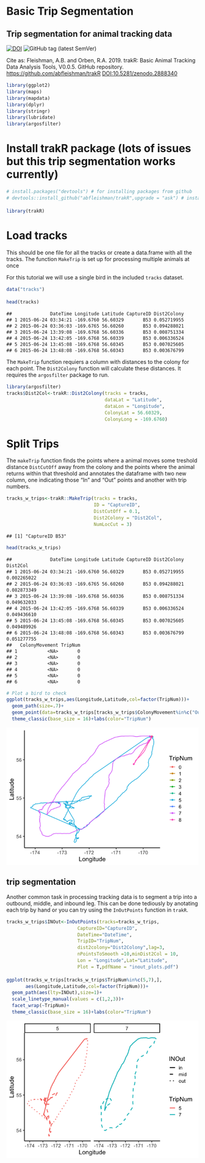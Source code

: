 Basic Trip Segmentation
================

## Trip segmentation for animal tracking data

[![DOI](https://zenodo.org/badge/DOI/10.5281/zenodo.2888340.svg)](https://doi.org/10.5281/zenodo.2888340)
![GitHub tag (latest
SemVer)](https://img.shields.io/github/tag/abfleishman/trakR.svg?color=blue&label=Version)

Cite as: Fleishman, A.B. and Orben, R.A. 2019. trakR: Basic Animal
Tracking Data Analysis Tools, V0.0.5. GitHub repository.
<https://github.com/abfleishman/trakR> <DOI:10.5281/zenodo.2888340>

``` r
library(ggplot2)
library(maps)
library(mapdata)
library(dplyr)
library(stringr)
library(lubridate)
library(argosfilter)
```

# Install trakR package (lots of issues but this trip segmentation works currently)

``` r
# install.packages("devtools") # for installing packages from github
# devtools::install_github("abfleishman/trakR",upgrade = "ask") # install my package

library(trakR)
```

# Load tracks

This should be one file for all the tracks or create a data.frame with
all the tracks. The function `MakeTrip` is set up for processing
multiple animals at once

For this tutorial we will use a single bird in the included `tracks`
dataset.

``` r
data("tracks")

head(tracks)
```

    ##              DateTime Longitude Latitude CaptureID Dist2Colony
    ## 1 2015-06-24 03:34:21 -169.6760 56.60329       B53 0.052719955
    ## 2 2015-06-24 03:36:03 -169.6765 56.60260       B53 0.094288021
    ## 3 2015-06-24 13:39:08 -169.6768 56.60336       B53 0.008751334
    ## 4 2015-06-24 13:42:05 -169.6768 56.60339       B53 0.006336524
    ## 5 2015-06-24 13:45:08 -169.6768 56.60345       B53 0.007025605
    ## 6 2015-06-24 13:48:08 -169.6768 56.60343       B53 0.003676799

The `MakeTrip` function requiers a column with distances to the colony
for each point. The `Dist2Colony` function will calculate these
distances. It requires the `argosfilter` package to run.

``` r
library(argosfilter)
tracks$Dist2Col<-trakR::Dist2Colony(tracks = tracks, 
                                    dataLat = "Latitude",
                                    dataLon = "Longitude",
                                    ColonyLat = 56.60329,
                                    ColonyLong = -169.6760)
```

# Split Trips

The `makeTrip` function finds the points where a animal moves some
treshold distance `DistCutOff` away from the colony and the points where
the animal returns within that threshold and annotates the dataframe
with two new column, one indicating those “In” and “Out” points and
another with trip numbers.

``` r
tracks_w_trips<-trakR::MakeTrip(tracks = tracks,
                                ID = "CaptureID",
                                DistCutOff = 0.1,
                                Dist2Colony = "Dist2Col",
                                NumLocCut = 3)
```

    ## [1] "CaptureID B53"

``` r
head(tracks_w_trips)
```

    ##              DateTime Longitude Latitude CaptureID Dist2Colony    Dist2Col
    ## 1 2015-06-24 03:34:21 -169.6760 56.60329       B53 0.052719955 0.002265022
    ## 2 2015-06-24 03:36:03 -169.6765 56.60260       B53 0.094288021 0.082873349
    ## 3 2015-06-24 13:39:08 -169.6768 56.60336       B53 0.008751334 0.049632033
    ## 4 2015-06-24 13:42:05 -169.6768 56.60339       B53 0.006336524 0.049436610
    ## 5 2015-06-24 13:45:08 -169.6768 56.60345       B53 0.007025605 0.049489926
    ## 6 2015-06-24 13:48:08 -169.6768 56.60343       B53 0.003676799 0.051277755
    ##   ColonyMovement TripNum
    ## 1           <NA>       0
    ## 2           <NA>       0
    ## 3           <NA>       0
    ## 4           <NA>       0
    ## 5           <NA>       0
    ## 6           <NA>       0

``` r
# Plot a bird to check
ggplot(tracks_w_trips,aes(Longitude,Latitude,col=factor(TripNum)))+
  geom_path(size=.7)+
  geom_point(data=tracks_w_trips[tracks_w_trips$ColonyMovement%in%c("Out","In"),])+
  theme_classic(base_size = 16)+labs(color="TripNum")
```

![](README_files/figure-gfm/make%20trips-1.png)<!-- -->

## trip segmentation

Another common task in processing tracking data is to segment a trip
into a outbound, middle, and inbound leg. This can be done tediously by
anotating each trip by hand or you can try using the `InOutPoints`
function in `trakR`.

``` r
tracks_w_trips$INOut<-InOutPoints(tracks=tracks_w_trips,
                          CaptureID="CaptureID",
                          DateTime="DateTime",
                          TripID="TripNum",
                          dist2colony="Dist2Colony",lag=3,
                          nPointsToSmooth =10,minDist2Col = 10,
                          Lon = "Longitude",Lat="Latitude",
                          Plot = T,pdfName = "inout_plots.pdf")

ggplot(tracks_w_trips[tracks_w_trips$TripNum%in%c(5,7),],
       aes(Longitude,Latitude,col=factor(TripNum)))+
  geom_path(aes(lty=INOut),size=1)+
  scale_linetype_manual(values = c(1,2,3))+
  facet_wrap(~TripNum)+
  theme_classic(base_size = 16)+labs(color="TripNum")
```

![](README_files/figure-gfm/unnamed-chunk-1-1.png)<!-- -->
